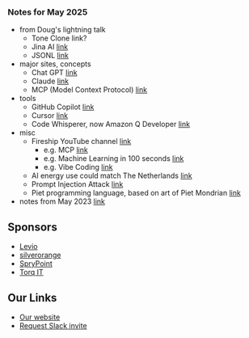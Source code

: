 
### Notes for May 2025

* from Doug's lightning talk
    * Tone Clone link? 
    * Jina AI [link](https://jina.ai/)
    * JSONL [link](https://medium.com/@ManueleCaddeo/understanding-jsonl-bc8922129f5b)
* major sites, concepts
    * Chat GPT [link](https://chat.chatbotapp.ai/?model=gpt-3.5)
    * Claude [link](https://claude.ai/login?returnTo=%2F%3F)
    * MCP (Model Context Protocol) [link](https://en.wikipedia.org/wiki/Model_Context_Protocol)
* tools
    * GitHub Copilot [link](https://en.wikipedia.org/wiki/GitHub_Copilot)
    * Cursor [link](https://www.cursor.com/en)
    * Code Whisperer, now Amazon Q Developer [link](https://docs.aws.amazon.com/codewhisperer/latest/userguide/what-is-cwspr.html)
* misc
    * Fireship YouTube channel [link](https://www.youtube.com/c/Fireship)
        * e.g. MCP [link](https://www.youtube.com/watch?v=HyzlYwjoXOQ)
        * e.g. Machine Learning in 100 seconds [link](https://www.youtube.com/watch?v=PeMlggyqz0Y) 
        * e.g. Vibe Coding [link](https://www.youtube.com/watch?v=Tw18-4U7mts)
    * AI energy use could match The Netherlands [link](https://www.bbc.com/news/technology-67053139)
    * Prompt Injection Attack [link](https://www.ibm.com/think/topics/prompt-injection)
    * Piet programming language, based on art of Piet Mondrian [link](https://esolangs.org/wiki/Piet)
* notes from May 2023 [link](./Notes_MAY_2023.md)
 
## Sponsors

* [Levio](https://www.levioconsulting.com/)
* [silverorange](https://silverorange.com) 
* [SpryPoint](https://sprypoint.com)
* [Torq IT](https://www.torqit.ca/)

## Our Links

* [Our website](http://peidevs.github.io/)
* [Request Slack invite](https://docs.google.com/forms/d/e/1FAIpQLScjMRLiiKXqeHCjCSAD37mFxJdH5fskiok-LUaIGtPUZ63glw/viewform)

